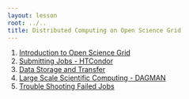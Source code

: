 ```yaml
---
layout: lesson
root: ../..
title: Distributed Computing on Open Science Grid
---
```

<div class="toc" markdown="1">

1.  [Introduction to Open Science Grid](01-IntroGrid.html)
2.  [Submitting Jobs  - HTCondor](03-HTCondor-Submitting.html)
3.  [Data Storage and Transfer](04-Stash.html)
4.  [Large Scale Scientific Computing - DAGMAN](05-dagman.html)
5.  [Trouble Shooting Failed Jobs](06-TroubleShooting.html)
</div>
